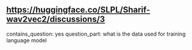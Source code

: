## https://huggingface.co/SLPL/Sharif-wav2vec2/discussions/3

contains_question: yes
question_part: what is the data used for training language model